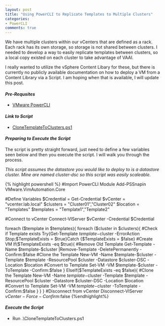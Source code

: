 ```yaml
---
layout: post
title: "Using PowerCLI to Replicate Templates to Multiple Clusters"
categories:
- PowerCLI
comments: true
---
```

We have multiple clusters within our vCenters that are defined as a rack. Each rack has its own storage, so storage is not shared between clusters. I needed to develop a way to easily replicate templates between clusters, so a local copy existed on each cluster to take advantage of VAAI.

I really wanted to utilize the vSphere Content Libary for these, but there is currently no publicly available documentation on how to deploy a VM from a Content Library via a Script. I am hoping when that is available, I will update this post.

#### ***Pre-Requsites***
- [VMware PowerCLI](https://www.vmware.com/support/developer/PowerCLI/)

#### ***Link to Script***
- [CloneTemplateToClusters.ps1](https://github.com/dstamen/PowerCLI/blob/master/CloneTemplateToClusters.ps1)

#### ***Preparing to Execute the Script***
The script is pretty straight forward, just need to define a few variables seen below and then you execute the script. I will walk you through the process.

*This script assumes the datastore you would like to deploy to is a datastore cluster. Mine are named cluster-dsc so this script was easily scaleable.*

{% highlight powershell %}
#Import PowerCLI Module
Add-PSSnapin VMware.VimAutomation.Core

#Define Variables
$Credential = Get-Credential
$vCenter = "vcenter.lab.local"
$clusters = "Cluster01","Cluster02"
$location = "Templates"
$templates = "Template1","Template2"

#Connect to vCenter
Connect-VIServer $vCenter -Credential $Credential

foreach ($template in $templates){
  foreach ($cluster in $clusters){
    #Check if Template exists
    Try{Get-Template $template-$cluster -ErrorAction Stop;$TemplateExists = $true}Catch {$TemplateExists = $false}
    #Create VM
    If($TemplateExists -eq $true){
        #Remove Old Template
        Get-Template -Name $template-$cluster |Remove-Template -DeletePermanently -Confirm:$false
        #Clone the Template
        New-VM -Name $template-$cluster -Template $template -ResourcePool $cluster -Datastore $cluster-DSC -Location $location
        #Convert to Template
        Set-VM -VM $template-$cluster -ToTemplate -Confirm:$false
    }
    ElseIf($TemplateExists -eq $false){
        #Clone the Template
        New-VM -Name $template-$cluster -Template $template -ResourcePool $cluster -Datastore $cluster-DSC -Location $location
        #Convert to Template
        Set-VM -VM $template-$cluster -ToTemplate -Confirm:$false
    }
  }
}
#Disconnect from vCenter
Disconnect-VIServer $vCenter -Force -Confirm:$false
{%endhighlight%}

#### ***Execute the Script***
- Run .\CloneTemplateToClusters.ps1